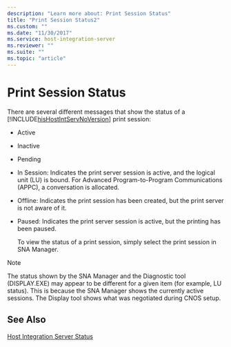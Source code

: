 ```yaml
---
description: "Learn more about: Print Session Status"
title: "Print Session Status2"
ms.custom: ""
ms.date: "11/30/2017"
ms.service: host-integration-server
ms.reviewer: ""
ms.suite: ""
ms.topic: "article"
---
```

# Print Session Status
There are several different messages that show the status of a [!INCLUDE[hisHostIntServNoVersion](../includes/hishostintservnoversion-md.md)] print session:  
  
- Active  
  
- Inactive  
  
- Pending  
  
- In Session: Indicates the print server session is active, and the logical unit (LU) is bound. For Advanced Program-to-Program Communications (APPC), a conversation is allocated.  
  
- Offline: Indicates the print session has been created, but the print server is not aware of it.  
  
- Paused: Indicates the print server session is active, but the printing has been paused.  
  
  To view the status of a print session, simply select the print session in SNA Manager.  
  
> [!NOTE]
>  The status shown by the SNA Manager and the Diagnostic tool (DISPLAY.EXE) may appear to be different for a given item (for example, LU status). This is because the SNA Manager shows the currently active sessions. The Display tool shows what was negotiated during CNOS setup.  
  
## See Also  
 [Host Integration Server Status](../core/host-integration-server-status1.md)
